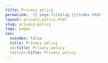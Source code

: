 ```yaml
---
title: Privacy policy
permalink: '{{ page.fileSlug }}/index.html'
layout: privacy-policy.html
slug: privacy-policy
tags: pages
seo:
  noindex: false
  title: Privacy policy
  og:title: Privacy policy
  twitter:title: Privacy policy
---
```



